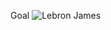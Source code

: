 Goal
<img src="https://usatftw.files.wordpress.com/2020/01/gettyimages-1196414839-e1588269700340.jpg?w=1000&h=600&crop=1" alt="Lebron James"/>